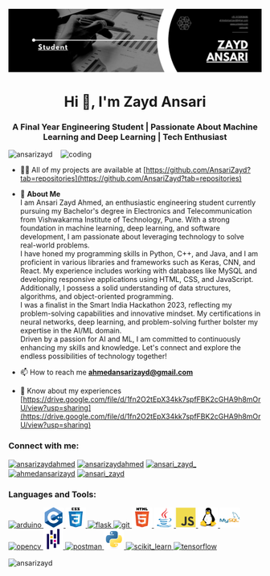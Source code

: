 ![logo](https://github.com/AnsariZayd/AnsariZayd/blob/main/Black%20%26%20White%20Modern%20Minimalist%20Data%20Analyst%20LinkedIn%20Banner.jpg)
<h1 align="center">Hi 👋, I'm Zayd Ansari</h1>
<h3 align="center">A Final Year Engineering Student | Passionate About Machine Learning and Deep Learning | Tech Enthusiast</h3>
<img align="right" alt = "coding" width="400" src="https://gifdb.com/images/high/animated-man-computer-coding-nae6mec378lsg1i3.gif">
<p align="left"> <img src="https://komarev.com/ghpvc/?username=ansarizayd&label=Profile%20views&color=0e75b6&style=flat" alt="ansarizayd" /> </p>

- 👨‍💻 All of my projects are available at [https://github.com/AnsariZayd?tab=repositories](https://github.com/AnsariZayd?tab=repositories)

- 💬 **About Me** <br>I am Ansari Zayd Ahmed, an enthusiastic engineering student currently pursuing my Bachelor's degree in Electronics and Telecommunication from Vishwakarma Institute of Technology, Pune. With a strong foundation in machine learning, deep learning, and software development, I am passionate about leveraging technology to solve real-world problems. <br>I have honed my programming skills in Python, C++, and Java, and I am proficient in various libraries and frameworks such as Keras, CNN, and React. My experience includes working with databases like MySQL and developing responsive applications using HTML, CSS, and JavaScript. Additionally, I possess a solid understanding of data structures, algorithms, and object-oriented programming. <br>I was a finalist in the Smart India Hackathon 2023, reflecting my problem-solving capabilities and innovative mindset. My certifications in neural networks, deep learning, and problem-solving further bolster my expertise in the AI/ML domain. <br>Driven by a passion for AI and ML, I am committed to continuously enhancing my skills and knowledge. Let's connect and explore the endless possibilities of technology together!

- 📫 How to reach me **ahmedansarizayd@gmail.com**

- 📄 Know about my experiences [https://drive.google.com/file/d/1fn2O2tEpX34kk7spfFBK2cGHA9h8mOrU/view?usp=sharing](https://drive.google.com/file/d/1fn2O2tEpX34kk7spfFBK2cGHA9h8mOrU/view?usp=sharing)

<h3 align="left">Connect with me:</h3>
<p align="left">
<a href="https://linkedin.com/in/ansarizaydahmed" target="blank"><img align="center" src="https://raw.githubusercontent.com/rahuldkjain/github-profile-readme-generator/master/src/images/icons/Social/linked-in-alt.svg" alt="ansarizaydahmed" height="30" width="40" /></a>
<a href="https://kaggle.com/ansarizaydahmed" target="blank"><img align="center" src="https://raw.githubusercontent.com/rahuldkjain/github-profile-readme-generator/master/src/images/icons/Social/kaggle.svg" alt="ansarizaydahmed" height="30" width="40" /></a>
<a href="https://instagram.com/ansari_zayd_" target="blank"><img align="center" src="https://raw.githubusercontent.com/rahuldkjain/github-profile-readme-generator/master/src/images/icons/Social/instagram.svg" alt="ansari_zayd_" height="30" width="40" /></a>
<a href="https://www.hackerrank.com/ahmedansarizayd" target="blank"><img align="center" src="https://raw.githubusercontent.com/rahuldkjain/github-profile-readme-generator/master/src/images/icons/Social/hackerrank.svg" alt="ahmedansarizayd" height="30" width="40" /></a>
<a href="https://www.leetcode.com/ansari_zayd" target="blank"><img align="center" src="https://raw.githubusercontent.com/rahuldkjain/github-profile-readme-generator/master/src/images/icons/Social/leet-code.svg" alt="ansari_zayd" height="30" width="40" /></a>
</p>

<h3 align="left">Languages and Tools:</h3>
<p align="left"> <a href="https://www.arduino.cc/" target="_blank" rel="noreferrer"> <img src="https://cdn.worldvectorlogo.com/logos/arduino-1.svg" alt="arduino" width="40" height="40"/> </a> <a href="https://www.w3schools.com/cpp/" target="_blank" rel="noreferrer"> <img src="https://raw.githubusercontent.com/devicons/devicon/master/icons/cplusplus/cplusplus-original.svg" alt="cplusplus" width="40" height="40"/> </a> <a href="https://www.w3schools.com/css/" target="_blank" rel="noreferrer"> <img src="https://raw.githubusercontent.com/devicons/devicon/master/icons/css3/css3-original-wordmark.svg" alt="css3" width="40" height="40"/> </a> <a href="https://flask.palletsprojects.com/" target="_blank" rel="noreferrer"> <img src="https://www.vectorlogo.zone/logos/pocoo_flask/pocoo_flask-icon.svg" alt="flask" width="40" height="40"/> </a> <a href="https://git-scm.com/" target="_blank" rel="noreferrer"> <img src="https://www.vectorlogo.zone/logos/git-scm/git-scm-icon.svg" alt="git" width="40" height="40"/> </a> <a href="https://www.w3.org/html/" target="_blank" rel="noreferrer"> <img src="https://raw.githubusercontent.com/devicons/devicon/master/icons/html5/html5-original-wordmark.svg" alt="html5" width="40" height="40"/> </a> <a href="https://www.java.com" target="_blank" rel="noreferrer"> <img src="https://raw.githubusercontent.com/devicons/devicon/master/icons/java/java-original.svg" alt="java" width="40" height="40"/> </a> <a href="https://developer.mozilla.org/en-US/docs/Web/JavaScript" target="_blank" rel="noreferrer"> <img src="https://raw.githubusercontent.com/devicons/devicon/master/icons/javascript/javascript-original.svg" alt="javascript" width="40" height="40"/> </a> <a href="https://www.linux.org/" target="_blank" rel="noreferrer"> <img src="https://raw.githubusercontent.com/devicons/devicon/master/icons/linux/linux-original.svg" alt="linux" width="40" height="40"/> </a> <a href="https://www.mysql.com/" target="_blank" rel="noreferrer"> <img src="https://raw.githubusercontent.com/devicons/devicon/master/icons/mysql/mysql-original-wordmark.svg" alt="mysql" width="40" height="40"/> </a> <a href="https://opencv.org/" target="_blank" rel="noreferrer"> <img src="https://www.vectorlogo.zone/logos/opencv/opencv-icon.svg" alt="opencv" width="40" height="40"/> </a> <a href="https://pandas.pydata.org/" target="_blank" rel="noreferrer"> <img src="https://raw.githubusercontent.com/devicons/devicon/2ae2a900d2f041da66e950e4d48052658d850630/icons/pandas/pandas-original.svg" alt="pandas" width="40" height="40"/> </a> <a href="https://postman.com" target="_blank" rel="noreferrer"> <img src="https://www.vectorlogo.zone/logos/getpostman/getpostman-icon.svg" alt="postman" width="40" height="40"/> </a> <a href="https://www.python.org" target="_blank" rel="noreferrer"> <img src="https://raw.githubusercontent.com/devicons/devicon/master/icons/python/python-original.svg" alt="python" width="40" height="40"/> </a> <a href="https://scikit-learn.org/" target="_blank" rel="noreferrer"> <img src="https://upload.wikimedia.org/wikipedia/commons/0/05/Scikit_learn_logo_small.svg" alt="scikit_learn" width="40" height="40"/> </a> <a href="https://www.tensorflow.org" target="_blank" rel="noreferrer"> <img src="https://www.vectorlogo.zone/logos/tensorflow/tensorflow-icon.svg" alt="tensorflow" width="40" height="40"/> </a> </p>

<p><img align="center" src="https://github-readme-stats.vercel.app/api/top-langs?username=ansarizayd&show_icons=true&locale=en&layout=compact" alt="ansarizayd" /></p>
